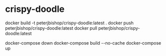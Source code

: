 # crispy-doodle

docker build -t peterjbishop/crispy-doodle:latest .
docker push peterjbishop/crispy-doodle:latest
docker pull peterjbishop/crispy-doodle:latest

docker-compose down
docker-compose build --no-cache
docker-compose up 